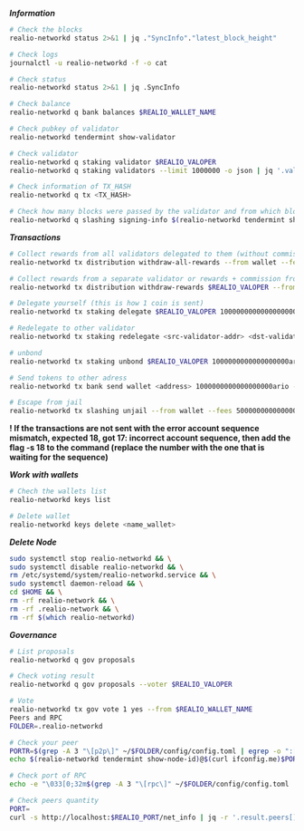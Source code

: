 ***Information***

```bash
# Check the blocks
realio-networkd status 2>&1 | jq ."SyncInfo"."latest_block_height"
```
```bash
# Check logs
journalctl -u realio-networkd -f -o cat
```
```bash
# Check status
realio-networkd status 2>&1 | jq .SyncInfo
```
```bash
# Check balance
realio-networkd q bank balances $REALIO_WALLET_NAME
```
```bash
# Check pubkey of validator
realio-networkd tendermint show-validator
```
```bash
# Check validator
realio-networkd q staking validator $REALIO_VALOPER
realio-networkd q staking validators --limit 1000000 -o json | jq '.validators[] | select(.description.moniker="$REALIO_VALOPER")' | jq
```
```bash
# Check information of TX_HASH
realio-networkd q tx <TX_HASH>
```
```bash
# Check how many blocks were passed by the validator and from which block the asset
realio-networkd q slashing signing-info $(realio-networkd tendermint show-validator)
```

***Transactions***

```bash
# Collect rewards from all validators delegated to them (without commission)
realio-networkd tx distribution withdraw-all-rewards --from wallet --fees 5000000000000000ario --gas=300000 -y
```
```bash
# Collect rewards from a separate validator or rewards + commission from your own validator
realio-networkd tx distribution withdraw-rewards $REALIO_VALOPER --from wallet --fees 5000000000000000ario --gas=300000 --commission -y
```
```bash
# Delegate yourself (this is how 1 coin is sent)
realio-networkd tx staking delegate $REALIO_VALOPER 1000000000000000000ario --from wallet --fees 5000000000000000ario --gas=300000 -y
```
```bash
# Redelegate to other validator
realio-networkd tx staking redelegate <src-validator-addr> <dst-validator-addr> 1000000000000000000ario --from wallet --fees 5000000000000000ario --gas=300000 -y
```
```bash
# unbond 
realio-networkd tx staking unbond $REALIO_VALOPER 1000000000000000000ario --from wallet --fees 5000000000000000ario --gas=300000 -y
```
```bash
# Send tokens to other adress
realio-networkd tx bank send wallet <address> 1000000000000000000ario --fees 5000000000000000ario --gas=300000 -y
```
```bash
# Escape from jail
realio-networkd tx slashing unjail --from wallet --fees 5000000000000000ario --gas=300000 -y
```

**! If the transactions are not sent with the error account sequence mismatch, expected 18, got 17: incorrect account sequence, then add the flag -s 18 to the command (replace the number with the one that is waiting for the sequence)**

***Work with wallets***

```bash
# Chech the wallets list
realio-networkd keys list
```
```bash
# Delete wallet
realio-networkd keys delete <name_wallet>
```

***Delete Node***

```bash
sudo systemctl stop realio-networkd && \
sudo systemctl disable realio-networkd && \
rm /etc/systemd/system/realio-networkd.service && \
sudo systemctl daemon-reload && \
cd $HOME && \
rm -rf realio-network && \
rm -rf .realio-network && \
rm -rf $(which realio-networkd)
```

***Governance***
```bash
# List proposals
realio-networkd q gov proposals
```
```bash
# Check voting result
realio-networkd q gov proposals --voter $REALIO_VALOPER
```
```bash
# Vote 
realio-networkd tx gov vote 1 yes --from $REALIO_WALLET_NAME
Peers and RPC
FOLDER=.realio-networkd
```
```bash
# Check your peer
PORTR=$(grep -A 3 "\[p2p\]" ~/$FOLDER/config/config.toml | egrep -o ":[0-9]+") && \
echo $(realio-networkd tendermint show-node-id)@$(curl ifconfig.me)$PORTR
```
```bash
# Check port of RPC
echo -e "\033[0;32m$(grep -A 3 "\[rpc\]" ~/$FOLDER/config/config.toml | egrep -o ":[0-9]+")\033[0m"
```
```bash
# Check peers quantity
PORT=
curl -s http://localhost:$REALIO_PORT/net_info | jq -r '.result.peers[] | "\(.node_info.id)@\(.remote_ip):\(.node_info.listen_addr | split(":")[2])"' | wc -l
```
